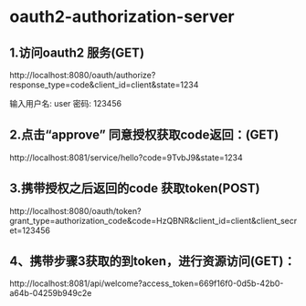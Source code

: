 # oauth2-authorization-server

## 1.访问oauth2 服务(GET)
http://localhost:8080/oauth/authorize?response_type=code&client_id=client&state=1234

输入用户名: user 密码: 123456

## 2.点击“approve” 同意授权获取code返回：(GET)
http://localhost:8081/service/hello?code=9TvbJ9&state=1234

## 3.携带授权之后返回的code 获取token(POST)
http://localhost:8080/oauth/token?grant_type=authorization_code&code=HzQBNR&client_id=client&client_secret=123456

## 4、携带步骤3获取的到token，进行资源访问(GET)：
http://localhost:8081/api/welcome?access_token=669f16f0-0d5b-42b0-a64b-04259b949c2e
